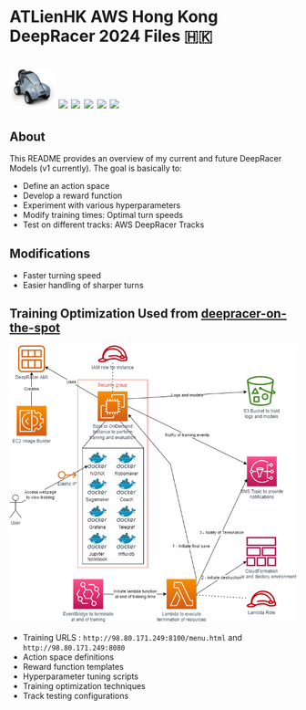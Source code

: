 
# ATLienHK AWS Hong Kong DeepRacer 2024 Files 🇭🇰


# <img src="img/aws_deep_racer.png?raw=true" height="70"> <img src="https://img.shields.io/badge/-Python-3776AB?logo=python&logoColor=white"/> <img src="https://img.shields.io/badge/License-MIT-blue.svg"/> <img src="https://img.shields.io/badge/-AWS-232F3E?logo=amazon-aws&logoColor=white"/> <img src="https://img.shields.io/badge/-Git-D51007?logo=git&logoColor=white"/> <img src="https://img.shields.io/badge/-GitHub-181717?logo=github&logoColor=white"/>

## About

This README provides an overview of my current and future DeepRacer Models (v1 currently). The goal is basically to:

* Define an action space
* Develop a reward function
* Experiment with various hyperparameters
* Modify training times: Optimal turn speeds
* Test on different tracks: AWS DeepRacer Tracks

## Modifications

* Faster turning speed
* Easier handling of sharper turns

## Training Optimization Used from [deepracer-on-the-spot](https://github.com/aws-deepracer-community/deepracer-on-the-spot)

![DeepRacer](img/architecture.png)

* Training URLS : `http://98.80.171.249:8100/menu.html` and `http://98.80.171.249:8080`
* Action space definitions
* Reward function templates
* Hyperparameter tuning scripts
* Training optimization techniques
* Track testing configurations